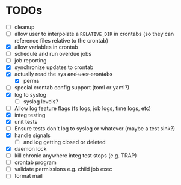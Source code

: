 # TODOs

- [ ] cleanup
- [ ] allow user to interpolate a `RELATIVE_DIR` in crontabs (so they can reference files relative to the crontab)
- [x] allow variables in crontab
- [ ] schedule and run overdue jobs
- [ ] job reporting
- [x] synchronize updates to crontab
- [x] actually read the sys ~~and user crontabs~~
  - [x] perms
- [ ] special crontab config support (toml or yaml?)
- [x] log to syslog
  - [ ] syslog levels?
- [ ] Allow log feature flags (fs logs, job logs, time logs, etc)
- [x] integ testing
- [x] unit tests
- [ ] Ensure tests don't log to syslog or whatever (maybe a test sink?)
- [x] handle signals
  - [ ] and log getting closed or deleted
- [x] daemon lock
- [ ] kill chronic anywhere integ test stops (e.g. TRAP)
- [ ] crontab program
- [ ] validate permissions e.g. child job exec
- [ ] format mail
